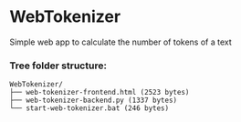 # WebTokenizer
Simple web app to calculate the number of tokens of a text

### Tree folder structure:

```
WebTokenizer/
├── web-tokenizer-frontend.html (2523 bytes)
├── web-tokenizer-backend.py (1337 bytes)
└── start-web-tokenizer.bat (246 bytes)
```
